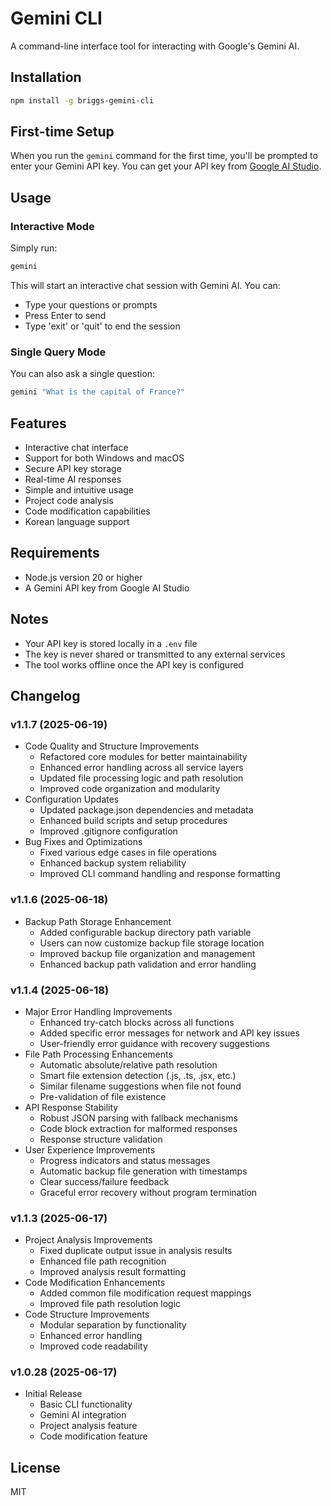 # Gemini CLI

A command-line interface tool for interacting with Google's Gemini AI.

## Installation

```bash
npm install -g briggs-gemini-cli
```

## First-time Setup

When you run the `gemini` command for the first time, you'll be prompted to enter your Gemini API key. You can get your API key from [Google AI Studio](https://makersuite.google.com/app/apikey).

## Usage

### Interactive Mode

Simply run:

```bash
gemini
```

This will start an interactive chat session with Gemini AI. You can:

- Type your questions or prompts
- Press Enter to send
- Type 'exit' or 'quit' to end the session

### Single Query Mode

You can also ask a single question:

```bash
gemini "What is the capital of France?"
```

## Features

- Interactive chat interface
- Support for both Windows and macOS
- Secure API key storage
- Real-time AI responses
- Simple and intuitive usage
- Project code analysis
- Code modification capabilities
- Korean language support

## Requirements

- Node.js version 20 or higher
- A Gemini API key from Google AI Studio

## Notes

- Your API key is stored locally in a `.env` file
- The key is never shared or transmitted to any external services
- The tool works offline once the API key is configured

## Changelog

### v1.1.7 (2025-06-19)

- Code Quality and Structure Improvements
  - Refactored core modules for better maintainability
  - Enhanced error handling across all service layers
  - Updated file processing logic and path resolution
  - Improved code organization and modularity
- Configuration Updates
  - Updated package.json dependencies and metadata
  - Enhanced build scripts and setup procedures
  - Improved .gitignore configuration
- Bug Fixes and Optimizations
  - Fixed various edge cases in file operations
  - Enhanced backup system reliability
  - Improved CLI command handling and response formatting

### v1.1.6 (2025-06-18)

- Backup Path Storage Enhancement
  - Added configurable backup directory path variable
  - Users can now customize backup file storage location
  - Improved backup file organization and management
  - Enhanced backup path validation and error handling

### v1.1.4 (2025-06-18)

- Major Error Handling Improvements
  - Enhanced try-catch blocks across all functions
  - Added specific error messages for network and API key issues
  - User-friendly error guidance with recovery suggestions
- File Path Processing Enhancements
  - Automatic absolute/relative path resolution
  - Smart file extension detection (.js, .ts, .jsx, etc.)
  - Similar filename suggestions when file not found
  - Pre-validation of file existence
- API Response Stability
  - Robust JSON parsing with fallback mechanisms
  - Code block extraction for malformed responses
  - Response structure validation
- User Experience Improvements
  - Progress indicators and status messages
  - Automatic backup file generation with timestamps
  - Clear success/failure feedback
  - Graceful error recovery without program termination

### v1.1.3 (2025-06-17)

- Project Analysis Improvements
  - Fixed duplicate output issue in analysis results
  - Enhanced file path recognition
  - Improved analysis result formatting
- Code Modification Enhancements
  - Added common file modification request mappings
  - Improved file path resolution logic
- Code Structure Improvements
  - Modular separation by functionality
  - Enhanced error handling
  - Improved code readability

### v1.0.28 (2025-06-17)

- Initial Release
  - Basic CLI functionality
  - Gemini AI integration
  - Project analysis feature
  - Code modification feature

## License

MIT
